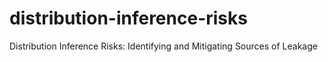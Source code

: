 # distribution-inference-risks
Distribution Inference Risks: Identifying and Mitigating Sources of Leakage
